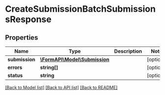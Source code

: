 # CreateSubmissionBatchSubmissionsResponse

## Properties
Name | Type | Description | Notes
------------ | ------------- | ------------- | -------------
**submission** | [**\FormAPI\Model\Submission**](Submission.md) |  | [optional] 
**errors** | **string[]** |  | [optional] 
**status** | **string** |  | [optional] 

[[Back to Model list]](../README.md#documentation-for-models) [[Back to API list]](../README.md#documentation-for-api-endpoints) [[Back to README]](../README.md)


